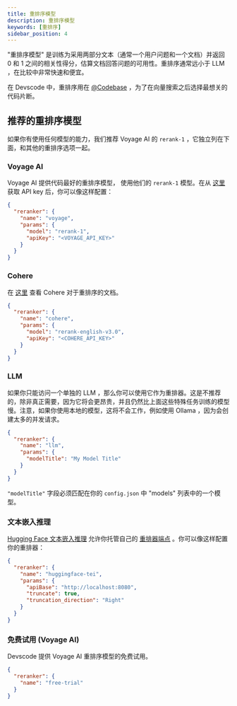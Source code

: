 ```yaml
---
title: 重排序模型
description: 重排序模型
keywords: [重排序]
sidebar_position: 4
---
```


"重排序模型" 是训练为采用两部分文本（通常一个用户问题和一个文档）并返回 0 和 1 之间的相关性得分，估算文档回答问题的可用性。重排序通常远小于 LLM ，在比较中非常快速和便宜。

在 Devscode 中，重排序用在 [@Codebase](../deep-dives/codebase.md) ，为了在向量搜索之后选择最想关的代码片断。

## 推荐的重排序模型

如果你有使用任何模型的能力，我们推荐 Voyage AI 的 `rerank-1` ，它独立列在下面，和其他的重排序选项一起。

### Voyage AI

Voyage AI 提供代码最好的重排序模型， 使用他们的 `rerank-1` 模型。在从 [这里](https://www.voyageai.com/) 获取 API key 后，你可以像这样配置：

```json title="config.json"
{
  "reranker": {
    "name": "voyage",
    "params": {
      "model": "rerank-1",
      "apiKey": "<VOYAGE_API_KEY>"
    }
  }
}
```

### Cohere

在 [这里](https://docs.cohere.com/docs/rerank-2) 查看 Cohere 对于重排序的文档。

```json title="config.json"
{
  "reranker": {
    "name": "cohere",
    "params": {
      "model": "rerank-english-v3.0",
      "apiKey": "<COHERE_API_KEY>"
    }
  }
}
```

### LLM

如果你只能访问一个单独的 LLM ，那么你可以使用它作为重排器。这是不推荐的，除非真正需要，因为它将会更昂贵，并且仍然比上面这些特殊任务训练的模型慢。注意，如果你使用本地的模型，这将不会工作，例如使用 Ollama ，因为会创建太多的并发请求。

```json title="config.json"
{
  "reranker": {
    "name": "llm",
    "params": {
      "modelTitle": "My Model Title"
    }
  }
}
```

`"modelTitle"` 字段必须匹配在你的 `config.json` 中 "models" 列表中的一个模型。

### 文本嵌入推理

[Hugging Face 文本嵌入推理](https://huggingface.co/docs/text-embeddings-inference/en/index) 允许你托管自己的 [重排器端点](https://huggingface.github.io/text-embeddings-inference/#/Text%20Embeddings%20Inference/rerank) 。你可以像这样配置你的重排器：

```json title="config.json"
{
  "reranker": {
    "name": "huggingface-tei",
    "params": {
      "apiBase": "http://localhost:8080",
      "truncate": true,
      "truncation_direction": "Right"
    }
  }
}
```

### 免费试用 (Voyage AI)

Devscode 提供 Voyage AI 重排序模型的免费试用。

```json title="config.json"
{
  "reranker": {
    "name": "free-trial"
  }
}
```
